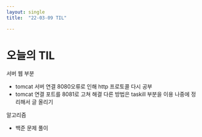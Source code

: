 ```yaml
---
layout: single
title:  "22-03-09 TIL"

---
```


# 오늘의 TIL

서버 웹 부분
* tomcat 서버 연결 8080오류로 인해 http 프로토콜 다시 공부
* tomcat 연결 포트를 8081로 고쳐 해결 다른 방법은 taskill 부분을 이용 나중에 정리해서 글 올리기


알고리즘
* 백준 문제 풀이
